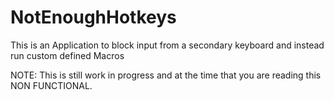 # NotEnoughHotkeys
This is an Application to block input from a secondary keyboard and instead run custom defined Macros

NOTE: This is still work in progress and at the time that you are reading this NON FUNCTIONAL.
